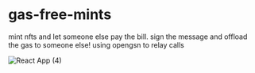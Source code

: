 # gas-free-mints
mint nfts and let someone else pay the bill. sign the message and offload the gas to someone else! using opengsn to relay calls

![React App (4)](https://user-images.githubusercontent.com/98053458/158665524-5e931bda-4e9b-4ede-b28e-9c53a2e09f8d.png)
